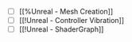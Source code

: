 - [ ] [[%Unreal - Mesh Creation]]
- [ ] [[!Unreal - Controller Vibration]]
- [ ] [[!Unreal - ShaderGraph]]